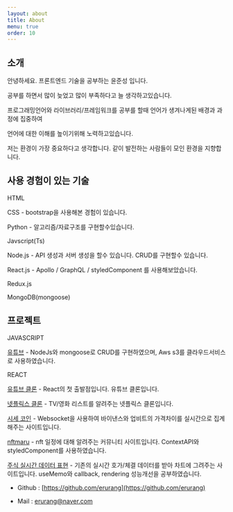 ```yaml
---
layout: about
title: About
menu: true
order: 10
---
```


## 소개 

안녕하세요. 프론트엔드 기술을 공부하는 윤준성 입니다.

공부를 하면서 많이 늦었고 많이 부족하다고 늘 생각하고있습니다.

프로그래밍언어와 라이브러리/프레임워크를 공부를 할때 언어가 생겨나게된 배경과 과정에 집중하여

언어에 대한 이해를 높이기위해 노력하고있습니다.

저는 환경이 가장 중요하다고 생각합니다. 같이 발전하는 사람들이 모인 환경을 지향합니다.

## 사용 경험이 있는 기술

HTML

CSS - bootstrap을 사용해본 경험이 있습니다.

Python - 알고리즘/자료구조를 구현할수있습니다.

Javscript(Ts)

Node.js - API 생성과 서버 생성을 할수 있습니다. CRUD를 구현할수 있습니다.

React.js - Apollo / GraphQL / styledComponent 를 사용해보았습니다.

Redux.js 

MongoDB(mongoose)

## 프로젝트

JAVASCRIPT

[유튜브](https://github.com/erurang/mytube/tree/9deb026c5d06030bb5859d71593184065ba55fa4) - NodeJs와 mongoose로 CRUD를 구현하였으며, Aws s3를 클라우드서비스로 사용하였습니다.

REACT

[유튜브 클론](https://erurang.github.io/youtube-react/) - React의 첫 출발점입니다. 유튜브 클론입니다.

[넷플릭스 클론](https://erurang.github.io/netflix/) - TV/영화 리스트를 알려주는 넷플릭스 클론입니다.

[시세 코인](https://erurang.github.io/btckimp/) - Websocket을 사용하여 바이낸스와 업비트의 가격차이를 실시간으로 집계해주는 사이트입니다.

[nftmaru](https://test.nftmaru.com) - nft 일정에 대해 알려주는 커뮤니티 사이트입니다. ContextAPI와 styledComponent를 사용하였습니다.

[주식 실시간 데이터 표현](https://github.com/erurang/hoga) - 기존의 실시간 호가/체결 데이터를 받아 차트에 그려주는 사이트입니다. useMemo와 callback, rendering 성능개선을 공부하였습니다.

- Github : [https://github.com/erurang](https://github.com/erurang)

- Mail : [erurang@naver.com](erurang@naver.com)

